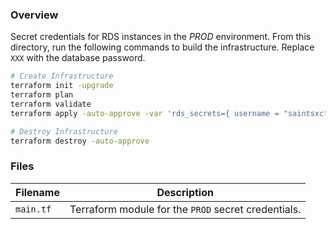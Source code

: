 ### Overview

Secret credentials for RDS instances in the *PROD* environment.  From this directory, run the following commands to build 
the infrastructure.  Replace `XXX` with the database password.

```bash
# Create Infrastructure
terraform init -upgrade
terraform plan
terraform validate
terraform apply -auto-approve -var 'rds_secrets={ username = "saintsxctfprod", password = "XXX" }'

# Destroy Infrastructure
terraform destroy -auto-approve
```

### Files

| Filename            | Description                                                                                  |
|---------------------|----------------------------------------------------------------------------------------------|
| `main.tf`           | Terraform module for the `PROD` secret credentials.                                          |